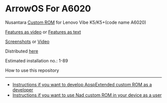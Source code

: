 ArrowOS For A6020
==============================
Nusantara [Custom ROM](https://beebom.com/best-custom-roms-android-phones/) for Lenovo Vibe K5/K5+(code name A6020)

[Features as video](https://www.youtube.com/watch?v=KuQ9jIVmOXY) or [Features as text](https//forum.xda-developers.com/t/rom-11-0-aospextended-rom-v8-0-unofficial-surya.4202905/)

[Screenshots](https://t.me/Apon77Mido/5270) or [Video](https://www.youtube.com/watch?v=KuQ9jIVmOXY)

Distributed [here](https://t.me/rn4downloads/4885)

Estimated installation no.: 1-89

How to use this repository


-------------------


* [Instructions if you want to develop AospExtended custom ROM as a developer](https://github.com/Apon77/mido-AospExtended-Apon77/blob/main/Instructions%20for%20developers.md)
* [Instructions if you want to use Nad custom ROM in your device as a user](https://github.com/Apon77/mido-AospExtended-Apon77/blob/main/Instructions%20for%20users.md)
